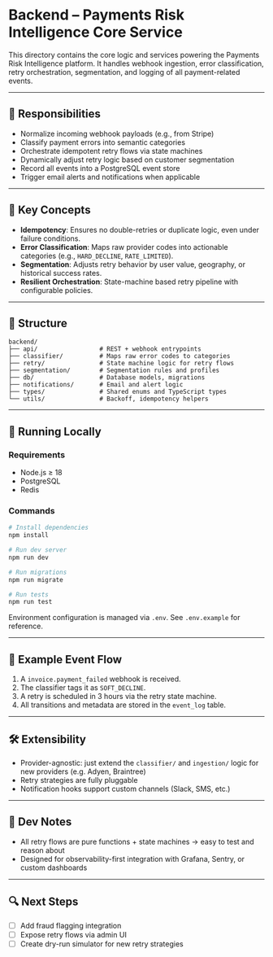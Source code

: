 
# Backend – Payments Risk Intelligence Core Service

This directory contains the core logic and services powering the Payments Risk Intelligence platform. It handles webhook ingestion, error classification, retry orchestration, segmentation, and logging of all payment-related events.

---

## 🔧 Responsibilities

- Normalize incoming webhook payloads (e.g., from Stripe)
- Classify payment errors into semantic categories
- Orchestrate idempotent retry flows via state machines
- Dynamically adjust retry logic based on customer segmentation
- Record all events into a PostgreSQL event store
- Trigger email alerts and notifications when applicable

---

## 🧠 Key Concepts

- **Idempotency**: Ensures no double-retries or duplicate logic, even under failure conditions.
- **Error Classification**: Maps raw provider codes into actionable categories (e.g., `HARD_DECLINE`, `RATE_LIMITED`).
- **Segmentation**: Adjusts retry behavior by user value, geography, or historical success rates.
- **Resilient Orchestration**: State-machine based retry pipeline with configurable policies.

---

## 📂 Structure

```text
backend/
├── api/                 # REST + webhook entrypoints
├── classifier/          # Maps raw error codes to categories
├── retry/               # State machine logic for retry flows
├── segmentation/        # Segmentation rules and profiles
├── db/                  # Database models, migrations
├── notifications/       # Email and alert logic
├── types/               # Shared enums and TypeScript types
└── utils/               # Backoff, idempotency helpers
```

---

## 🚀 Running Locally

### Requirements

- Node.js ≥ 18
- PostgreSQL
- Redis

### Commands

```bash
# Install dependencies
npm install

# Run dev server
npm run dev

# Run migrations
npm run migrate

# Run tests
npm run test
```

Environment configuration is managed via `.env`. See `.env.example` for reference.

---

## 🧪 Example Event Flow

1. A `invoice.payment_failed` webhook is received.
2. The classifier tags it as `SOFT_DECLINE`.
3. A retry is scheduled in 3 hours via the retry state machine.
4. All transitions and metadata are stored in the `event_log` table.

---

## 🛠 Extensibility

- Provider-agnostic: just extend the `classifier/` and `ingestion/` logic for new providers (e.g. Adyen, Braintree)
- Retry strategies are fully pluggable
- Notification hooks support custom channels (Slack, SMS, etc.)

---

## 🧠 Dev Notes

- All retry flows are pure functions + state machines → easy to test and reason about
- Designed for observability-first integration with Grafana, Sentry, or custom dashboards

---

## 🔍 Next Steps

- [ ] Add fraud flagging integration
- [ ] Expose retry flows via admin UI
- [ ] Create dry-run simulator for new retry strategies
